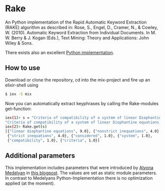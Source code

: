 # Rake

An Python implementation of the Rapid Automatic Keyword Extraction (RAKE) algorithm as described in: Rose, S., Engel, D., Cramer, N., & Cowley, W. (2010). Automatic Keyword Extraction from Individual Documents. In M. W. Berry & J. Kogan (Eds.), Text Mining: Theory and Applications: John Wiley & Sons.

There exists also an excellent [Python implementation](https://github.com/aneesha/RAKE).

## How to use

Download or clone the repository, cd into the mix-project and fire up an elixir-shell using 

```bash
$ iex -S mix
```

Now you can automatically extract keyphrases by calling the Rake-modules get-function:

```bash
iex(1)> s = "Criteria of compatibility of a system of linear Diophantine equations, strict inequations, and nonstrict inequations are considered."
"Criteria of compatibility of a system of linear Diophantine equations, strict inequations, and nonstrict inequations are considered."
iex(2)> Rake.get(s)
[{"linear diophantine equations", 9.0}, {"nonstrict inequations", 4.0},
 {"strict inequations", 4.0}, {"considered", 1.0}, {"system", 1.0},
 {"compatibility", 1.0}, {"criteria", 1.0}]

```

## Additional parameters

This implementation includes parameters that were introduced by [Alyona Medelyan](https://github.com/zelandiya) in [this blogpost](https://www.airpair.com/nlp/keyword-extraction-tutorial). The values are set as static module parameters. In contrast to Medelyans Python-Implementation there is no optimization applied (at the moment).

